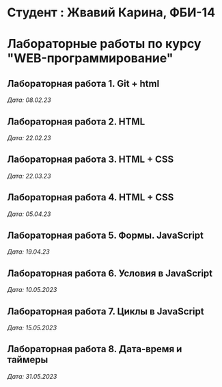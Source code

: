 # Студент : Жвавий Карина, ФБИ-14

# Лабораторные работы по курсу "WEB-программирование"

## Лабораторная работа 1. Git + html

*Дата: 08.02.23*

## Лабораторная работа 2. HTML

*Дата: 22.02.23*

## Лабораторная работа 3. HTML + CSS

*Дата: 22.03.23*

## Лабораторная работа 4. HTML + CSS

*Дата: 05.04.23*

## Лабораторная работа 5. Формы. JavaScript

*Дата: 19.04.23*

## Лабораторная работа 6. Условия в JavaScript

*Дата: 10.05.2023*

## Лабораторная работа 7. Циклы в JavaScript

*Дата: 15.05.2023*

## Лабораторная работа 8. Дата-время и таймеры

*Дата: 31.05.2023*

